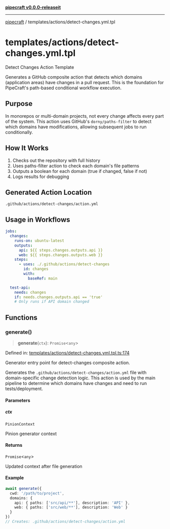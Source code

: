 [**pipecraft v0.0.0-releaseit**](../../README.md)

---

[pipecraft](../../README.md) / templates/actions/detect-changes.yml.tpl

# templates/actions/detect-changes.yml.tpl

Detect Changes Action Template

Generates a GitHub composite action that detects which domains (application areas)
have changes in a pull request. This is the foundation for PipeCraft's path-based
conditional workflow execution.

## Purpose

In monorepos or multi-domain projects, not every change affects every part of the
system. This action uses GitHub's `dorny/paths-filter` to detect which domains
have modifications, allowing subsequent jobs to run conditionally.

## How It Works

1. Checks out the repository with full history
2. Uses paths-filter action to check each domain's file patterns
3. Outputs a boolean for each domain (true if changed, false if not)
4. Logs results for debugging

## Generated Action Location

`.github/actions/detect-changes/action.yml`

## Usage in Workflows

```yaml
jobs:
  changes:
    runs-on: ubuntu-latest
    outputs:
      api: ${{ steps.changes.outputs.api }}
      web: ${{ steps.changes.outputs.web }}
    steps:
      - uses: ./.github/actions/detect-changes
        id: changes
        with:
          baseRef: main

  test-api:
    needs: changes
    if: needs.changes.outputs.api == 'true'
    # Only runs if API domain changed
```

## Functions

### generate()

> **generate**(`ctx`): `Promise`\<`any`\>

Defined in: [templates/actions/detect-changes.yml.tpl.ts:174](https://github.com/jamesvillarrubia/pipecraft/blob/a4d1ce6db034158185e20f941de0d6838044bd89/src/templates/actions/detect-changes.yml.tpl.ts#L174)

Generator entry point for detect-changes composite action.

Generates the `.github/actions/detect-changes/action.yml` file with domain-specific
change detection logic. This action is used by the main pipeline to determine which
domains have changes and need to run tests/deployment.

#### Parameters

##### ctx

`PinionContext`

Pinion generator context

#### Returns

`Promise`\<`any`\>

Updated context after file generation

#### Example

```typescript
await generate({
  cwd: '/path/to/project',
  domains: {
    api: { paths: ['src/api/**'], description: 'API' },
    web: { paths: ['src/web/**'], description: 'Web' }
  }
})
// Creates: .github/actions/detect-changes/action.yml
```
